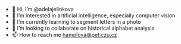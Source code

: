- 👋 Hi, I’m @adelajelinkova
- 👀 I’m interested in artificial intelligence, especially computer vision
- 🌱 I’m currently learning to segment letters in a photo
- 💞️ I’m looking to collaborate on historical alphabet analysis
- 📫 How to reach me hamplova@pef.czu.cz

<!---
adelajelinkova/adelajelinkova is a ✨ special ✨ repository because its `README.md` (this file) appears on your GitHub profile.
You can click the Preview link to take a look at your changes.
--->
